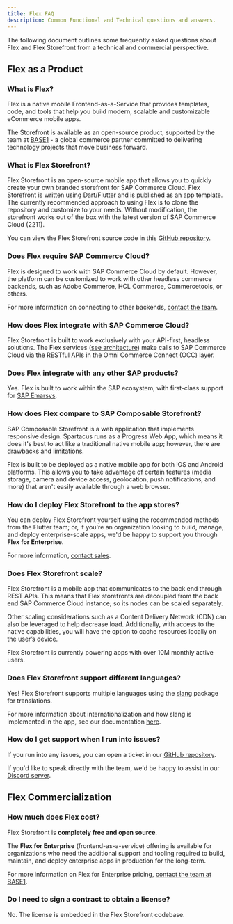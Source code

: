 ```yaml
---
title: Flex FAQ
description: Common Functional and Technical questions and answers.
---
```


The following document outlines some frequently asked questions about Flex and Flex Storefront from a technical and commercial perspective.

## Flex as a Product

### What is Flex?

Flex is a native mobile Frontend-as-a-Service that provides templates, code, and tools that help you build modern, scalable and customizable eCommerce mobile apps.

The Storefront is available as an open-source product, supported by the team at [BASE1](https://base1.com) - a global commerce partner committed to delivering technology projects that move business forward.

### What is Flex Storefront?

Flex Storefront is an open-source mobile app that allows you to quickly create your own branded storefront for SAP Commerce Cloud. Flex Storefront is written using Dart/Flutter and is published as an app template. The currently recommended approach to using Flex is to clone the repository and customize to your needs. Without modification, the storefront works out of the box with the latest version of SAP Commerce Cloud (2211).

You can view the Flex Storefront source code in this [GitHub repository](https://github.com/BASE1com/flex-storefront).

### Does Flex require SAP Commerce Cloud?

Flex is designed to work with SAP Commerce Cloud by default. However, the platform can be customized to work with other headless commerce backends, such as Adobe Commerce, HCL Commerce, Commercetools, or others.

For more information on connecting to other backends, [contact the team](https://base1.com/contact).

### How does Flex integrate with SAP Commerce Cloud?

Flex Storefront is built to work exclusively with your API-first, headless solutions. The Flex services ([see architecture](../architecture/10-intro.md)) make calls to SAP Commerce Cloud via the RESTful APIs in the Omni Commerce Connect (OCC) layer.

### Does Flex integrate with any other SAP products?

Yes. Flex is built to work within the SAP ecosystem, with first-class support for [SAP Emarsys](https://emarsys.com/emarsys-sap/).

### How does Flex compare to SAP Composable Storefront?

SAP Composable Storefront is a web application that implements responsive design. Spartacus runs as a Progress Web App, which means it does it's best to act like a traditional native mobile app; however, there are drawbacks and limitations.

Flex is built to be deployed as a native mobile app for both iOS and Android platforms. This allows you to take advantage of certain features (media storage, camera and device access, geolocation, push notifications, and more) that aren't easily available through a web browser.

### How do I deploy Flex Storefront to the app stores?

You can deploy Flex Storefront yourself using the recommended methods from the Flutter team; or, if you're an organization looking to build, manage, and deploy enterprise-scale apps, we'd be happy to support you through **Flex for Enterprise**.

For more information, [contact sales](https://base1.com/contact).


### Does Flex Storefront scale?

Flex Storefront is a mobile app that communicates to the back end through REST APIs. This means that Flex storefronts are decoupled from the back end SAP Commerce Cloud instance; so its nodes can be scaled separately. 

Other scaling considerations such as a Content Delivery Network (CDN) can also be leveraged to help decrease load. Additionally, with access to the native capabilities, you will have the option to cache resources locally on the user’s device.

Flex Storefront is currently powering apps with over 10M monthly active users.

### Does Flex Storefront support different languages?

Yes! Flex Storefront supports multiple languages using the [slang](https://pub.dev/packages/slang) package for translations. 

For more information about internationalization and how slang is implemented in the app, see our documentation [here](../storefront/60-internationalization.md).

### How do I get support when I run into issues?

If you run into any issues, you can open a ticket in our [GitHub repository](https://github.com/BASE1com/flex-storefront).

If you'd like to speak directly with the team, we'd be happy to assist in our [Discord server](https://discord.gg/F5W8wmJE).

## Flex Commercialization

### How much does Flex cost?

Flex Storefront is **completely free and open source**.

The **Flex for Enterprise** (frontend-as-a-service) offering is available for organizations who need the additional support and tooling required to build, maintain, and deploy enterprise apps in production for the long-term.

For more information on Flex for Enterprise pricing, [contact the team at BASE1](https://base1.com/contact).

### Do I need to sign a contract to obtain a license?

No. The license is embedded in the Flex Storefront codebase.